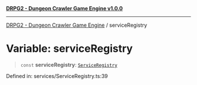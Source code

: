 [**DRPG2 - Dungeon Crawler Game Engine v1.0.0**](../README.md)

***

[DRPG2 - Dungeon Crawler Game Engine](../globals.md) / serviceRegistry

# Variable: serviceRegistry

> `const` **serviceRegistry**: [`ServiceRegistry`](../classes/ServiceRegistry.md)

Defined in: services/ServiceRegistry.ts:39
